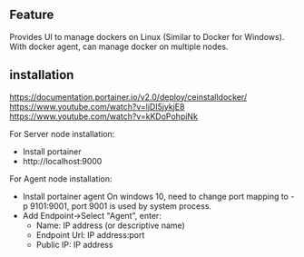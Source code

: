 ## Feature
Provides UI to manage dockers on Linux (Similar to Docker for Windows). With docker agent, can manage docker on multiple nodes.

## installation
https://documentation.portainer.io/v2.0/deploy/ceinstalldocker/
https://www.youtube.com/watch?v=ljDI5jykjE8  
https://www.youtube.com/watch?v=kKDoPohpiNk

For Server node installation:  
- Install portainer
- http://localhost:9000  

For Agent node installation:
- Install portainer agent
  On windows 10, need to change port mapping to -p 9101:9001, port 9001 is used by system process.  
- Add Endpoint->Select "Agent", enter:  
  - Name: IP address (or descriptive name)
  - Endpoint Url: IP address:port
  - Public IP: IP address